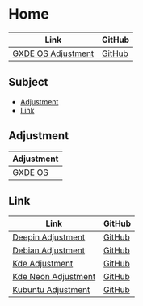 

# Home

| Link | GitHub |
| ---- | ------ |
| [GXDE OS Adjustment](https://samwhelp.github.io/gxde-adjustment/) | [GitHub](https://github.com/samwhelp/gxde-adjustment) |




## Subject

* [Adjustment](#adjustment)
* [Link](#link)




## Adjustment

| Adjustment |
| ---------- |
| [GXDE OS](https://github.com/samwhelp/gxde-adjustment/tree/main/prototype/main) |




## Link

| Link | GitHub |
| ---- | ------ |
| [Deepin Adjustment](https://samwhelp.github.io/deepin-adjustment/) | [GitHub](https://github.com/samwhelp/deepin-adjustment) |
| [Debian Adjustment](https://samwhelp.github.io/debian-adjustment/) | [GitHub](https://github.com/samwhelp/debian-adjustment) |
| [Kde Adjustment](https://samwhelp.github.io/kde-adjustment/) | [GitHub](https://github.com/samwhelp/kde-adjustment) |
| [Kde Neon Adjustment](https://samwhelp.github.io/kde-neon-adjustment/) | [GitHub](https://github.com/samwhelp/kde-neon-adjustment) |
| [Kubuntu Adjustment](https://samwhelp.github.io/kubuntu-adjustment/) | [GitHub](https://github.com/samwhelp/kubuntu-adjustment) |
